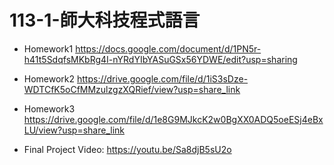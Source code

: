 # 113-1-師大科技程式語言
- Homework1 https://docs.google.com/document/d/1PN5r-h41t5SdqfsMKbRg4I-nYRdYIbYASuGSx56YDWE/edit?usp=sharing

- Homework2 https://drive.google.com/file/d/1iS3sDze-WDTCfK5oCfMMzulzgzXQRief/view?usp=share_link

- Homework3 https://drive.google.com/file/d/1e8G9MJkcK2w0BgXX0ADQ5oeESj4eBxLU/view?usp=share_link

- Final Project Video: https://youtu.be/Sa8djB5sU2o
